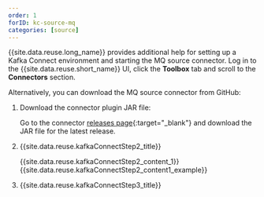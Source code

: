```yaml
---
order: 1
forID: kc-source-mq
categories: [source]
---
```


{{site.data.reuse.long_name}} provides additional help for setting up a Kafka Connect environment and starting the MQ source connector. Log in to the {{site.data.reuse.short_name}} UI, click the **Toolbox** tab and scroll to the **Connectors** section.

Alternatively, you can download the MQ source connector from GitHub:

1. Download the connector plugin JAR file:

    Go to the connector [releases page](https://github.com/ibm-messaging/kafka-connect-mq-source/releases){:target="_blank"} and download the JAR file for the latest release.

2. {{site.data.reuse.kafkaConnectStep2_title}}

    {{site.data.reuse.kafkaConnectStep2_content_1}}
    {{site.data.reuse.kafkaConnectStep2_content1_example}}

3. {{site.data.reuse.kafkaConnectStep3_title}}
